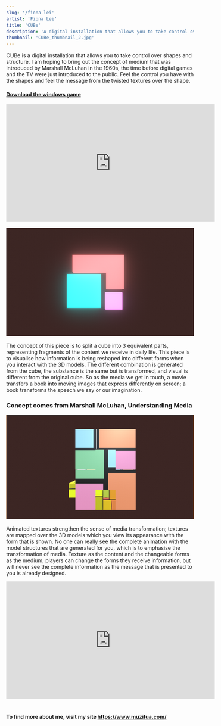 ```yaml
---
slug: '/fiona-lei'
artist: 'Fiona Lei'
title: 'CUBe'
description: 'A digital installation that allows you to take control over shapes and structure'
thumbnail: 'CUBe_thumbnail_2.jpg'
---
```


CUBe is a digital installation that allows you to take control over shapes and structure. I am hoping to bring out the concept of medium that was introduced by Marshall McLuhan in the 1960s, the time before digital games and the TV were just introduced to the public. Feel the control you have with the shapes and feel the message from the twisted textures over the shape.

#### [Download the windows game](https://muzitua.itch.io/cube)

<div class="iframe-wrapper">
<iframe width="560" height="315" src="https://www.youtube.com/embed/6PwUuf-9ljg" frameborder="0" allow="accelerometer; autoplay; clipboard-write; encrypted-media; gyroscope; picture-in-picture" allowfullscreen></iframe>
</div>

![](CUBe_01.png)

The concept of this piece is to split a cube into 3 equivalent parts, representing fragments of the content we receive in daily life. This piece is to visualise how information is being reshaped into different forms when you interact with the 3D models. The different combination is generated from the cube, the substance is the same but is transformed, and visual is different from the original cube. So as the media we get in touch, a movie transfers a book into moving images that express differently on screen; a book transforms the speech we say or our imagination.

### Concept comes from Marshall McLuhan, Understanding Media

![Installation shape](CUBe_05.png)

Animated textures strengthen the sense of media transformation; textures are mapped over the 3D models which you view its appearance with the form that is shown. No one can really see the complete animation with the model structures that are generated for you, which is to emphasise the transformation of media. Texture as the content and the changeable forms as the medium; players can change the forms they receive information, but will never see the complete information as the message that is presented to you is already designed.

<div class="iframe-wrapper">
<iframe width="560" height="315" src="https://www.youtube.com/embed/ZoFK_3SN0Jo" frameborder="0" allow="accelerometer; autoplay; clipboard-write; encrypted-media; gyroscope; picture-in-picture" allowfullscreen></iframe>
</div>

<br />

#### To find more about me, visit my site <https://www.muzitua.com/>
